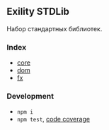 Exility STDLib
---------------
Набор стандартных библиотек.


### Index

 - [core](./src/core/core.js)
 - [dom](./src/dom/dom.js)
 - [fx](./src/fx/fx.js)


### Development

 - `npm i`
 - `npm test`, [code coverage](./coverage/lcov-report/index.html)
